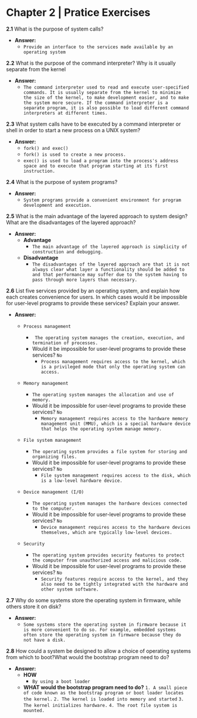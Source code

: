 # Chapter 2 | Pratice Exercises

**2.1** What is the purpose of system calls?

-   **Answer:**
    -   `Provide an interface to the services made available by an operating system`

**2.2** What is the purpose of the command interpreter? Why is it usually separate from the kernel

-   **Answer:**
    -   `The command interpreter used to read and execute user-specified commands. It is usually separate from the kernel to minimize the size of the kernel, to make development easier, and to make the system more secure. If the command interpreter is a separate program, it is also possible to load different command interpreters at different times.`

**2.3** What system calls have to be executed by a command interpreter or shell in order to start a new process on a UNIX system?

-   **Answer:**
    -   `fork() and exec()`
    -   `fork() is used to create a new process.`
    -   `exec() is used to load a program into the process's address space and to execute that program starting at its first instruction.`

**2.4** What is the purpose of system programs?

-   **Answer:**
    -   `System programs provide a convenient environment for program development and execution.`

**2.5** What is the main advantage of the layered approach to system design? What are the disadvantages of the layered approach?

-   **Answer:**
    -   **Advantage**
        -   `The main advantage of the layered approach is simplicity of construction and debugging.`
    -   **Disadvantage**
        -   `The disadvantages of the layered approach are that it is not always clear what layer a functionality should be added to and that performance may suffer due to the system having to pass through more layers than necessary.`

**2.6** List five services provided by an operating system, and explain how each creates convenience for users. In which cases would it be impossible for user-level programs to provide these services? Explain your answer.

-   **Answer:**

    -   `Process management`
        -   ` The operating system manages the creation, execution, and termination of processes.`
        -   Would it be impossible for user-level programs to provide these services? `No`
            -   `Process management requires access to the kernel, which is a privileged mode that only the operating system can access.`
    -   `Memory management`

        -   `The operating system manages the allocation and use of memory.`
        -   Would it be impossible for user-level programs to provide these services? `No`
            -   `Memory management requires access to the hardware memory management unit (MMU), which is a special hardware device that helps the operating system manage memory.`

    -   `File system management`

        -   `The operating system provides a file system for storing and organizing files. `
        -   Would it be impossible for user-level programs to provide these services? `No`
            -   `File system management requires access to the disk, which is a low-level hardware device.`

    -   `Device management (I/O)`

        -   `The operating system manages the hardware devices connected to the computer.`
        -   Would it be impossible for user-level programs to provide these services? `No`
            -   `Device management requires access to the hardware devices themselves, which are typically low-level devices.`

    -   `Security`
        -   `The operating system provides security features to protect the computer from unauthorized access and malicious code.`
        -   Would it be impossible for user-level programs to provide these services? `No`
            -   `Security features require access to the kernel, and they also need to be tightly integrated with the hardware and other system software.`

**2.7** Why do some systems store the operating system in firmware, while others store it on disk?

-   **Answer:**
    -   `Some systems store the operating system in firmware because it is more convenient to do so. For example, embedded systems often store the operating system in firmware because they do not have a disk.`

**2.8** How could a system be designed to allow a choice of operating systems from which to boot?What would the bootstrap program need to do?

-   **Answer:**
    -   **HOW**
        -   `By using a boot loader`
    -   **WHAT would the bootstrap program need to do?**
        `1. A small piece of code known as the bootstrap program or boot loader locates the kernel.`
        `2. The kernel is loaded into memory and started`
        `3. The kernel initializes hardware.`
        `4. The root file system is mounted.`
